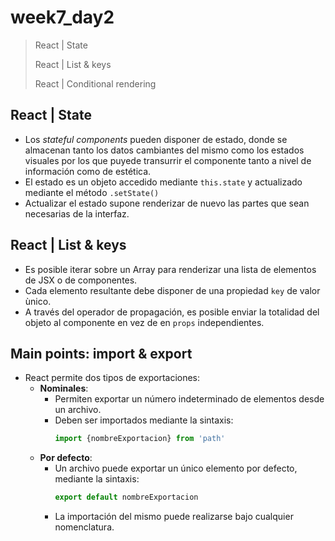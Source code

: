 # week7_day2

> React | State
>
> React | List & keys
> 
> React | Conditional rendering

## React | State
- Los *stateful components* pueden disponer de estado, donde se almacenan tanto los datos cambiantes del mismo como los estados visuales por los que puyede transurrir el componente tanto a nivel de información como de estética.
- El estado es un objeto accedido mediante `this.state` y actualizado mediante el método `.setState()`
- Actualizar el estado supone renderizar de nuevo las partes que sean necesarias de la interfaz.

## React | List & keys
- Es posible iterar sobre un Array para renderizar una lista de elementos de JSX o de componentes.
- Cada elemento resultante debe disponer de una propiedad `key` de valor ùnico.
- A través del operador de propagación, es posible enviar la totalidad del objeto al componente en vez de en `props` independientes.

## Main points: import & export
- React permite dos tipos de exportaciones:
  - **Nominales**:
    - Permiten exportar un número indeterminado de elementos desde un archivo.
    - Deben ser importados mediante la sintaxis:
      ````javascript
      import {nombreExportacion} from 'path'
      ````
  - **Por defecto**:
    - Un archivo puede exportar un único elemento por defecto, mediante la sintaxis:
      ````javascript
      export default nombreExportacion
      ````
    - La importación del mismo puede realizarse bajo cualquier nomenclatura.
